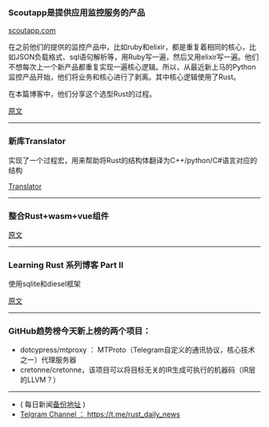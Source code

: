 ### Scoutapp是提供应用监控服务的产品

[scoutapp.com](https://scoutapp.com/)


 在之前他们的提供的监控产品中，比如ruby和elixir，都是重复着相同的核心，比如JSON负载格式、sql语句解析等，用Ruby写一遍，然后又用elixir写一遍。他们不想每次上一个新产品都重复实现一遍核心逻辑。所以，从最近新上马的Python监控产品开始，他们将业务和核心进行了剥离。其中核心逻辑使用了Rust。

在本篇博客中，他们分享这个选型Rust的过程。

[原文](http://blog.scoutapp.com/articles/2018/04/10/why-put-rust-in-our-python-monitoring-agent)

---

### 新库Translator

实现了一个过程宏，用来帮助将Rust的结构体翻译为C++/python/C#语言对应的结构

[Translator](https://github.com/LivingInSyn/Translator)

---

### 整合Rust+wasm+vue组件

[原文](https://busy.org/@drsensor/mix-rust-code-webassembly-with-vue-component-basic)

---

### Learning Rust 系列博客 Part II

使用sqlite和diesel框架

[原文](https://medium.com/@rippinrobr_66849/2-conspiracies-databases-and-diesel-rs-ac1d8d3499b3)

---

### GitHub趋势榜今天新上榜的两个项目：

- dotcypress/mtproxy ： MTProto（Telegram自定义的通讯协议，核心技术之一）代理服务器
- cretonne/cretonne，该项目可以将目标无关的IR生成可执行的机器码（IR层的LLVM？）

---

- ( 每日新闻[备份地址](https://github.com/RustStudy/rust_daily_news) )
- [Telgram Channel ： https://t.me/rust_daily_news ](https://t.me/rust_daily_news )
